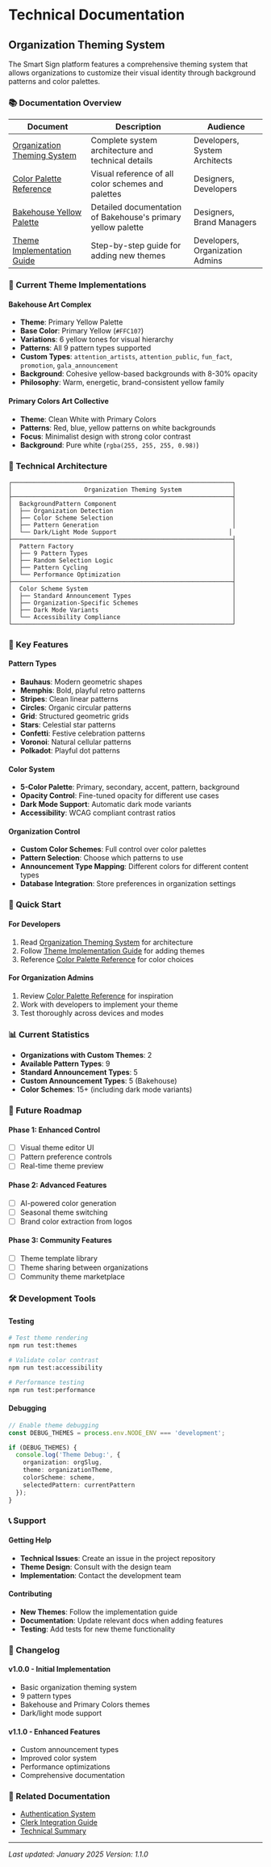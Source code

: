 # Technical Documentation

## Organization Theming System

The Smart Sign platform features a comprehensive theming system that allows organizations to customize their visual identity through background patterns and color palettes.

### 📚 Documentation Overview

| Document | Description | Audience |
|----------|-------------|----------|
| [Organization Theming System](./organization-theming-system.md) | Complete system architecture and technical details | Developers, System Architects |
| [Color Palette Reference](./color-palette-reference.md) | Visual reference of all color schemes and palettes | Designers, Developers |
| [Bakehouse Yellow Palette](./bakehouse-yellow-palette.md) | Detailed documentation of Bakehouse's primary yellow palette | Designers, Brand Managers |
| [Theme Implementation Guide](./theme-implementation-guide.md) | Step-by-step guide for adding new themes | Developers, Organization Admins |

### 🎨 Current Theme Implementations

#### Bakehouse Art Complex
- **Theme**: Primary Yellow Palette
- **Base Color**: Primary Yellow (`#FFC107`)
- **Variations**: 6 yellow tones for visual hierarchy
- **Patterns**: All 9 pattern types supported
- **Custom Types**: `attention_artists`, `attention_public`, `fun_fact`, `promotion`, `gala_announcement`
- **Background**: Cohesive yellow-based backgrounds with 8-30% opacity
- **Philosophy**: Warm, energetic, brand-consistent yellow family

#### Primary Colors Art Collective
- **Theme**: Clean White with Primary Colors
- **Patterns**: Red, blue, yellow patterns on white backgrounds
- **Focus**: Minimalist design with strong color contrast
- **Background**: Pure white (`rgba(255, 255, 255, 0.98)`)

### 🔧 Technical Architecture

```
┌─────────────────────────────────────────────────────────────┐
│                    Organization Theming System              │
├─────────────────────────────────────────────────────────────┤
│  BackgroundPattern Component                                │
│  ├── Organization Detection                                 │
│  ├── Color Scheme Selection                                 │
│  ├── Pattern Generation                                     │
│  └── Dark/Light Mode Support                               │
├─────────────────────────────────────────────────────────────┤
│  Pattern Factory                                            │
│  ├── 9 Pattern Types                                        │
│  ├── Random Selection Logic                                 │
│  ├── Pattern Cycling                                        │
│  └── Performance Optimization                               │
├─────────────────────────────────────────────────────────────┤
│  Color Scheme System                                        │
│  ├── Standard Announcement Types                            │
│  ├── Organization-Specific Schemes                          │
│  ├── Dark Mode Variants                                     │
│  └── Accessibility Compliance                               │
└─────────────────────────────────────────────────────────────┘
```

### 🎯 Key Features

#### Pattern Types
- **Bauhaus**: Modern geometric shapes
- **Memphis**: Bold, playful retro patterns
- **Stripes**: Clean linear patterns
- **Circles**: Organic circular patterns
- **Grid**: Structured geometric grids
- **Stars**: Celestial star patterns
- **Confetti**: Festive celebration patterns
- **Voronoi**: Natural cellular patterns
- **Polkadot**: Playful dot patterns

#### Color System
- **5-Color Palette**: Primary, secondary, accent, pattern, background
- **Opacity Control**: Fine-tuned opacity for different use cases
- **Dark Mode Support**: Automatic dark mode variants
- **Accessibility**: WCAG compliant contrast ratios

#### Organization Control
- **Custom Color Schemes**: Full control over color palettes
- **Pattern Selection**: Choose which patterns to use
- **Announcement Type Mapping**: Different colors for different content types
- **Database Integration**: Store preferences in organization settings

### 🚀 Quick Start

#### For Developers
1. Read [Organization Theming System](./organization-theming-system.md) for architecture
2. Follow [Theme Implementation Guide](./theme-implementation-guide.md) for adding themes
3. Reference [Color Palette Reference](./color-palette-reference.md) for color choices

#### For Organization Admins
1. Review [Color Palette Reference](./color-palette-reference.md) for inspiration
2. Work with developers to implement your theme
3. Test thoroughly across devices and modes

### 📊 Current Statistics

- **Organizations with Custom Themes**: 2
- **Available Pattern Types**: 9
- **Standard Announcement Types**: 5
- **Custom Announcement Types**: 5 (Bakehouse)
- **Color Schemes**: 15+ (including dark mode variants)

### 🔮 Future Roadmap

#### Phase 1: Enhanced Control
- [ ] Visual theme editor UI
- [ ] Pattern preference controls
- [ ] Real-time theme preview

#### Phase 2: Advanced Features
- [ ] AI-powered color generation
- [ ] Seasonal theme switching
- [ ] Brand color extraction from logos

#### Phase 3: Community Features
- [ ] Theme template library
- [ ] Theme sharing between organizations
- [ ] Community theme marketplace

### 🛠️ Development Tools

#### Testing
```bash
# Test theme rendering
npm run test:themes

# Validate color contrast
npm run test:accessibility

# Performance testing
npm run test:performance
```

#### Debugging
```typescript
// Enable theme debugging
const DEBUG_THEMES = process.env.NODE_ENV === 'development';

if (DEBUG_THEMES) {
  console.log('Theme Debug:', {
    organization: orgSlug,
    theme: organizationTheme,
    colorScheme: scheme,
    selectedPattern: currentPattern
  });
}
```

### 📞 Support

#### Getting Help
- **Technical Issues**: Create an issue in the project repository
- **Theme Design**: Consult with the design team
- **Implementation**: Contact the development team

#### Contributing
- **New Themes**: Follow the implementation guide
- **Documentation**: Update relevant docs when adding features
- **Testing**: Add tests for new theme functionality

### 📝 Changelog

#### v1.0.0 - Initial Implementation
- Basic organization theming system
- 9 pattern types
- Bakehouse and Primary Colors themes
- Dark/light mode support

#### v1.1.0 - Enhanced Features
- Custom announcement types
- Improved color system
- Performance optimizations
- Comprehensive documentation

### 🔗 Related Documentation

- [Authentication System](./authentication-system.md)
- [Clerk Integration Guide](./clerk-integration-guide.md)
- [Technical Summary](./TECHNICAL_SUMMARY.md)

---

*Last updated: January 2025*
*Version: 1.1.0*